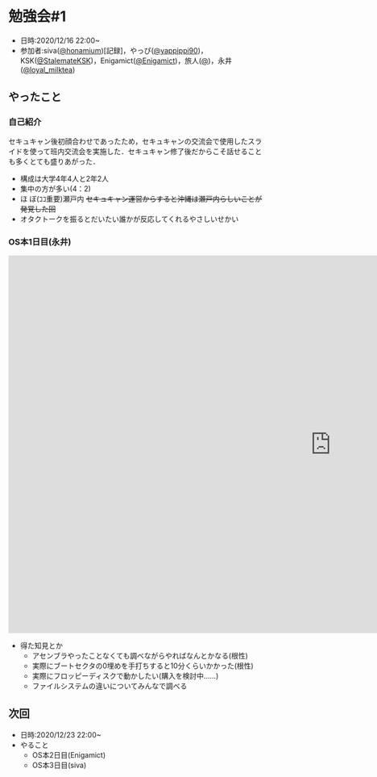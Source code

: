 # 勉強会#1
- 日時:2020/12/16 22:00~
- 参加者:siva([@honamium](https://twitter.com/honamium/ "twitter"))[記録]，やっぴ([@yappippi90](https://twitter.com/yappippi90/ "twitter"))，KSK([@StalemateKSK](https://twitter.com/StalemateKSK/ "twitter"))，Enigamict([@Enigamict](https://twitter.com/Enigamict/ "twitter"))，旅人([@](https://twitter.com// "twitter"))，永井([@loyal_milktea](https://twitter.com/loyal_milktea/ "twitter"))


## やったこと

### 自己紹介
セキュキャン後初顔合わせであったため，セキュキャンの交流会で使用したスライドを使って班内交流会を実施した．セキュキャン修了後だからこそ話せることも多くとても盛りあがった．
- 構成は大学4年4人と2年2人
- 集中の方が多い(4：2)
- ほ ぼ(ｺｺ重要)瀬戸内
	~~セキュキャン運営からすると沖縄は瀬戸内らしいことが発覚した回~~
- オタクトークを振るとだいたい誰かが反応してくれるやさしいせかい

### OS本1日目(永井)

<iframe src="https://docs.google.com/presentation/d/e/2PACX-1vSKxoiXP3G7FdQENLsCJi3tlkq0j2vnrizRewOfMZvrwDanIEL0KE0AQLZ6rtSauT2Vr79Ee4qNRlUp/embed?start=false&loop=false&delayms=3000" frameborder="0" width="1280" height="749" allowfullscreen="true" mozallowfullscreen="true" webkitallowfullscreen="true"></iframe>

* 得た知見とか
  * アセンブラやったことなくても調べながらやればなんとかなる(根性)
  * 実際にブートセクタの0埋めを手打ちすると10分くらいかかった(根性)
  * 実際にフロッピーディスクで動かしたい(購入を検討中……)
  * ファイルシステムの違いについてみんなで調べる

## 次回
- 日時:2020/12/23 22:00~
- やること
  - OS本2日目(Enigamict)
  - OS本3日目(siva)
